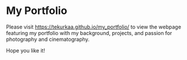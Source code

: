# My Portfolio

Please visit https://tekurkaa.github.io/my_portfolio/ to view the webpage featuring my 
portfolio with my background, projects, and passion for photography and cinematography.

Hope you like it!
